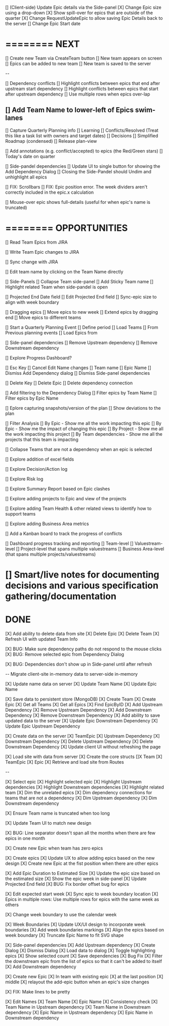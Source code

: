 [] (Client-side) Update Epic details via the Side-panel
    [X] Change Epic size using a drop-down
    [X] Show spill-over for epics that are outside of the quarter
    [X] Change RequestUpdateEpic to allow saving Epic Details back to the server
    [] Change Epic Start date

========
NEXT
========

[] Create new Team via CreateTeam button
    [] New team appears on screen
    [] Epics can be added to new team
    [] New team is saved to the server


--

[] Dependency conflicts
    [] Highlight conflicts between epics that end after upstream start dependency
    [] Highlight conflicts between epics that start after upstream dependency
    [] Use multiple rows when epics over-lap

[] Add Team Name to lower-left of Epics swim-lanes
--

[] Capture Quarterly Planning info
    [] Learning
    [] Conflicts/Resolved (Treat this like a task list with owners and target dates)
    [] Decisions
    [] Simplified Roadmap (condensed)
    [] Release plan-view

[] Add annotations (e.g. conflict/accepted) to epics (the Red/Green stars)
    [] Today's date on quarter

[] Side-pandel dependencies
    [] Update UI to single button for showing the Add Dependency Dialog
    [] Closing the Side-Pandel should Undim and unhighlight all epics

[] FIX: Scrollbars
[] FIX: Epic position error. The week dividers aren't correctly included in the epic.x calculation

[] Mouse-over epic shows full-details (useful for when epic's name is truncated)

========
 OPPORTUNITIES
========

[] Read Team Epics from JIRA

[] Write Team Epic changes to JIRA

[] Sync change with JIRA

[] Edit team name by clicking on the Team Name directly

[] Side-Panels
    [] Collapse Team side-panel
    [] Add Sticky Team name
    [] Highlight related Team when side-pandel is open

[] Projected End Date field
    [] Edit Projected End field
    [] Sync-epic size to align with week boundary

[] Dragging epics
    [] Move epics to new week
    [] Extend epics by dragging end
    [] Move epics to different teams

[] Start a Quarterly Planning Event
    [] Define period
    [] Load Teams
        [] From Previous planning events
    [] Load Epics from

[] Side-panel dependencies
    [] Remove Upstream dependency
    [] Remove Downstream dependency

[] Explore Progress Dashboard?

[] Esc Key
    [] Cancel Edit Name changes
        [] Team name
        [] Epic Name
    [] Dismiss Add Dependency dialog
    [] Dismiss Side-panel dependencies

[] Delete Key
    [] Delete Epic
    [] Delete dependency connection

[] Add filtering to the Dependency Dialog
    [] Filter epics by Team Name
    [] Filter epics by Epic Name

[] Eplore capturing snapshots/version of the plan
    [] Show deviations to the plan

[] Filter Analysis
    [] By Epic - Show me all the work impacting this epic
    [] By Epic - Show me the impact of changing this epic
    [] By Project - Show me all the work impacting this project
    [] By Team dependencies - Show me all the projects that this team is impacting

[] Collapse Teams that are not a dependency when an epic is selected

[] Explore addition of excel fields

[] Explore Decision/Action log

[] Explore Risk log

[] Explore Summary Report based on Epic clashes

[] Explore adding projects to Epic and view of the projects

[] Explore adding Team Health & other related views to identify how to support teams

[] Explore adding Business Area metrics

[] Add a Kanban board to track the progress of conflicts

[] Dashboard progress tracking and reporting
    [] Team-level
    [] Valuestream-level
    [] Project-level that spans multiple valuestreams
    [] Business Area-level (that spans multiple projects/valuestreams)

[] Smart/live notes for documenting decisions and various specification gathering/documentation
========
 DONE
========

[X] Add ability to delete data from site
    [X] Delete Epic
    [X] Delete Team
    [X] Refresh UI with updated Team Info

[X] BUG: Make sure dependency paths do not respond to the mouse clicks
[X] BUG: Remove selected epic from Dependency Dialog

[X] BUG: Dependencies don't show up in Side-panel until after refresh

-- Migrate client-site in-memory data to server-side in-memory

[X] Update name data on server
    [X] Update Team Name
    [X] Update Epic Name

[X] Save data to persistent store (MongoDB)
    [X] Create Team
    [X] Create Epic
    [X] Get all Teams
    [X] Get all Epics
    [X] Find EpicByID
    [X] Add Upstream Dependency
    [X] Remove Upstream Dependency
    [X] Add Downstream Dependency
    [X] Remove Downstream Dependency
    [X] Add ability to save updated data to the server
        [X] Update Epic Downstream Dependency
        [X] Update Epic Upstream Dependency

[X] Create data on the server
    [X] TeamEpic
    [X] Upstream Dependency
    [X] Downstream Dependency
    [X] Delete Upstream Dependency
    [X] Delete Downstream Dependency
    [X] Update client UI without refreshing the page

[X] Load site with data from server
    [X] Create the core structs
        []X Team
        [X] TeamEpic
        [X] Epic
    [X] Retrieve and load site from Routes

--

[X] Select epic
    [X] Highlight selected epic
    [X] Highlight Upstream dependencies
    [X] Highlight Downstream dependencies
    [X] Highlight related team
    [X] Dim the unrelated epics
    [X] Dim dependency connections for teams that are not a dependency
        [X] Dim Upstream dependency
        [X] Dim Downstream dependency

[X] Ensure Team name is truncated when too long

[X] Update Team UI to match new design

[X] BUG: Line separator doesn't span all the months when there are few epics in one month

[X] Create new Epic when team has zero epics

[X] Create epics
    [X] Update UX to allow adding epics based on the new design
    [X] Create new Epic at the fist position when there are other epics

[X] Add Epic Duration to Estimated Size
    [X] Update the epic size based on the estimated size
    [X] Show the epic week in side-panel
    [X] Update Projected End field
    [X] BUG: Fix border offset bug for epics

[X] Edit expected start week
    [X] Sync epic to week boundary location
    [X] Epics in multiple rows: Use multiple rows for epics with the same week as others

[X] Change week boundary to use the calendar week


[X] Week Boundaries
    [X] Update UX/UI design to incorporate week boundaries
    [X] Add week boundaries markings
    [X] Align the epics based on week boundary
    [X] Truncate Epic Name to fit SVG shape

[X] Side-panel dependencies
    [X] Add Upstream dependency
        [X] Create Dialog
        [X] Dismiss Dialog
        [X] Load data to dialog
        [X] Toggle highlighting epics
        [X] Show selected count
        [X] Save dependencies
        [X] Bug Fix
            [X] Filter the downstream epic from the list of epics so that it can't be added to itself
    [X] Add Downstream dependency

[X] Create new Epic
    [X] In team with existing epic
        [X] at the last position
        [X] middle
    [X] relayout the add-epic button when an epic's size changes

[X] FIX: Make lines to be pretty

[X] Edit Names
    [X] Team Name
    [X] Epic Name
    [X] Consistency check
        [X] Team Name in Upstream dependency
        [X] Team Name in Downstream dependency
        [X] Epic Name in Upstream dependency
        [X] Epic Name in Downstream dependency


